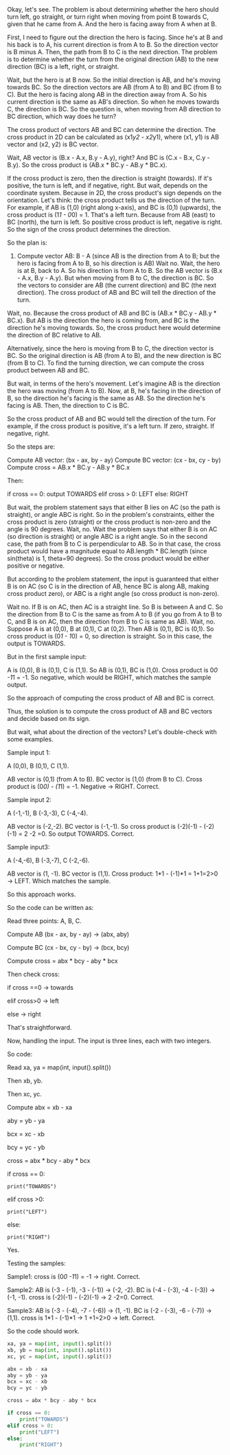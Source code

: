 <think>
Okay, let's see. The problem is about determining whether the hero should turn left, go straight, or turn right when moving from point B towards C, given that he came from A. And the hero is facing away from A when at B. 

First, I need to figure out the direction the hero is facing. Since he's at B and his back is to A, his current direction is from A to B. So the direction vector is B minus A. Then, the path from B to C is the next direction. The problem is to determine whether the turn from the original direction (AB) to the new direction (BC) is a left, right, or straight. 

Wait, but the hero is at B now. So the initial direction is AB, and he's moving towards BC. So the direction vectors are AB (from A to B) and BC (from B to C). But the hero is facing along AB in the direction away from A. So his current direction is the same as AB's direction. So when he moves towards C, the direction is BC. So the question is, when moving from AB direction to BC direction, which way does he turn?

The cross product of vectors AB and BC can determine the direction. The cross product in 2D can be calculated as (x1*y2 - x2*y1), where (x1, y1) is AB vector and (x2, y2) is BC vector. 

Wait, AB vector is (B.x - A.x, B.y - A.y), right? And BC is (C.x - B.x, C.y - B.y). So the cross product is (AB.x * BC.y - AB.y * BC.x). 

If the cross product is zero, then the direction is straight (towards). If it's positive, the turn is left, and if negative, right. But wait, depends on the coordinate system. Because in 2D, the cross product's sign depends on the orientation. Let's think: the cross product tells us the direction of the turn. For example, if AB is (1,0) (right along x-axis), and BC is (0,1) (upwards), the cross product is (1*1 - 0*0) = 1. That's a left turn. Because from AB (east) to BC (north), the turn is left. So positive cross product is left, negative is right. So the sign of the cross product determines the direction. 

So the plan is:

1. Compute vector AB: B - A (since AB is the direction from A to B; but the hero is facing from A to B, so his direction is AB)
Wait no. Wait, the hero is at B, back to A. So his direction is from A to B. So the AB vector is (B.x - A.x, B.y - A.y). But when moving from B to C, the direction is BC. So the vectors to consider are AB (the current direction) and BC (the next direction). The cross product of AB and BC will tell the direction of the turn. 

Wait, no. Because the cross product of AB and BC is (AB.x * BC.y - AB.y * BC.x). But AB is the direction the hero is coming from, and BC is the direction he's moving towards. So, the cross product here would determine the direction of BC relative to AB. 

Alternatively, since the hero is moving from B to C, the direction vector is BC. So the original direction is AB (from A to B), and the new direction is BC (from B to C). To find the turning direction, we can compute the cross product between AB and BC. 

But wait, in terms of the hero's movement. Let's imagine AB is the direction the hero was moving (from A to B). Now, at B, he's facing in the direction of B, so the direction he's facing is the same as AB. So the direction he's facing is AB. Then, the direction to C is BC. 

So the cross product of AB and BC would tell the direction of the turn. For example, if the cross product is positive, it's a left turn. If zero, straight. If negative, right. 

So the steps are:

Compute AB vector: (bx - ax, by - ay)
Compute BC vector: (cx - bx, cy - by)
Compute cross = AB.x * BC.y - AB.y * BC.x

Then:

if cross == 0: output TOWARDS
elif cross > 0: LEFT
else: RIGHT

But wait, the problem statement says that either B lies on AC (so the path is straight), or angle ABC is right. So in the problem's constraints, either the cross product is zero (straight) or the cross product is non-zero and the angle is 90 degrees. Wait, no. Wait the problem says that either B is on AC (so direction is straight) or angle ABC is a right angle. So in the second case, the path from B to C is perpendicular to AB. So in that case, the cross product would have a magnitude equal to AB.length * BC.length (since sin(theta) is 1, theta=90 degrees). So the cross product would be either positive or negative. 

But according to the problem statement, the input is guaranteed that either B is on AC (so C is in the direction of AB, hence BC is along AB, making cross product zero), or ABC is a right angle (so cross product is non-zero). 

Wait no. If B is on AC, then AC is a straight line. So B is between A and C. So the direction from B to C is the same as from A to B (if you go from A to B to C, and B is on AC, then the direction from B to C is same as AB). Wait, no. Suppose A is at (0,0), B at (0,1), C at (0,2). Then AB is (0,1), BC is (0,1). So cross product is (0*1 - 1*0) = 0, so direction is straight. So in this case, the output is TOWARDS.

But in the first sample input:

A is (0,0), B is (0,1), C is (1,1). So AB is (0,1), BC is (1,0). Cross product is 0*0 -1*1 = -1. So negative, which would be RIGHT, which matches the sample output.

So the approach of computing the cross product of AB and BC is correct.

Thus, the solution is to compute the cross product of AB and BC vectors and decide based on its sign.

But wait, what about the direction of the vectors? Let's double-check with some examples.

Sample input 1:

A (0,0), B (0,1), C (1,1).

AB vector is (0,1) (from A to B). BC vector is (1,0) (from B to C). Cross product is (0*0) - (1*1) = -1. Negative → RIGHT. Correct.

Sample input 2:

A (-1,-1), B (-3,-3), C (-4,-4).

AB vector is (-2,-2). BC vector is (-1,-1). So cross product is (-2)(-1) - (-2)(-1) = 2 -2 =0. So output TOWARDS. Correct.

Sample input3:

A (-4,-6), B (-3,-7), C (-2,-6).

AB vector is (1, -1). BC vector is (1,1). Cross product: 1*1 - (-1)*1 = 1+1=2>0 → LEFT. Which matches the sample.

So this approach works.

So the code can be written as:

Read three points: A, B, C.

Compute AB (bx - ax, by - ay) → (abx, aby)

Compute BC (cx - bx, cy - by) → (bcx, bcy)

Compute cross = abx * bcy - aby * bcx

Then check cross:

if cross ==0 → towards

elif cross>0 → left

else → right

That's straightforward.

Now, handling the input. The input is three lines, each with two integers.

So code:

Read xa, ya = map(int, input().split())

Then xb, yb.

Then xc, yc.

Compute abx = xb - xa

aby = yb - ya

bcx = xc - xb

bcy = yc - yb

cross = abx * bcy - aby * bcx

if cross == 0:

    print("TOWARDS")

elif cross >0:

    print("LEFT")

else:

    print("RIGHT")

Yes.

Testing the samples:

Sample1: cross is (0*0 -1*1) = -1 → right. Correct.

Sample2: AB is (-3 - (-1), -3 - (-1)) → (-2, -2). BC is (-4 - (-3), -4 - (-3)) → (-1, -1). cross is (-2)(-1) - (-2)(-1) → 2 -2=0. Correct.

Sample3: AB is (-3 - (-4), -7 - (-6)) → (1, -1). BC is (-2 - (-3), -6 - (-7)) → (1,1). cross is 1*1 - (-1)*1 → 1 +1=2>0 → left. Correct.

So the code should work.
</think>

```python
xa, ya = map(int, input().split())
xb, yb = map(int, input().split())
xc, yc = map(int, input().split())

abx = xb - xa
aby = yb - ya
bcx = xc - xb
bcy = yc - yb

cross = abx * bcy - aby * bcx

if cross == 0:
    print("TOWARDS")
elif cross > 0:
    print("LEFT")
else:
    print("RIGHT")
```
